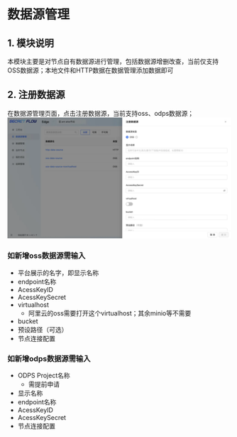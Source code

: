 # 数据源管理

## 1. 模块说明

本模块主要是对节点自有数据源进行管理，包括数据源增删改查，当前仅支持OSS数据源；本地文件和HTTP数据在数据管理添加数据即可

## 2. 注册数据源
在数据源管理页面，点击注册数据源，当前支持oss、odps数据源；  
![Data1](../imgs/data_source1.png)
### 如新增oss数据源需输入
- 平台展示的名字，即显示名称 
- endpoint名称
- AcessKeyID
- AcessKeySecret
- virtualhost 
  - 阿里云的oss需要打开这个virtualhost；其余minio等不需要
- bucket
- 预设路径（可选）
- 节点连接配置
### 如新增odps数据源需输入   
- ODPS Project名称
  - 需提前申请
- 显示名称
- endpoint名称
- AcessKeyID
- AcessKeySecret
- 节点连接配置